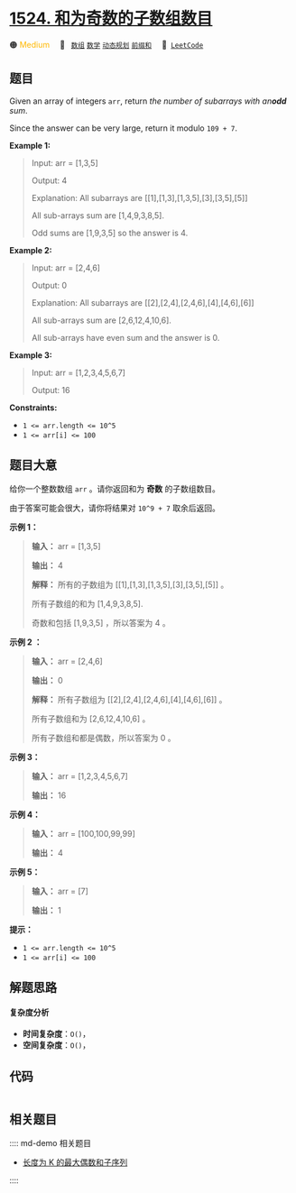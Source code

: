 # [1524. 和为奇数的子数组数目](https://leetcode.com/problems/number-of-sub-arrays-with-odd-sum)

🟠 <font color=#ffb800>Medium</font>&emsp; 🔖&ensp; [`数组`](/leetcode/outline/tag/array.md) [`数学`](/leetcode/outline/tag/math.md) [`动态规划`](/leetcode/outline/tag/dynamic-programming.md) [`前缀和`](/leetcode/outline/tag/prefix-sum.md)&emsp; 🔗&ensp;[`LeetCode`](https://leetcode.com/problems/number-of-sub-arrays-with-odd-sum)


## 题目

Given an array of integers `arr`, return _the number of subarrays with
an**odd** sum_.

Since the answer can be very large, return it modulo `109 + 7`.



**Example 1:**

> Input: arr = [1,3,5]
> 
> Output: 4
> 
> Explanation: All subarrays are [[1],[1,3],[1,3,5],[3],[3,5],[5]]
> 
> All sub-arrays sum are [1,4,9,3,8,5].
> 
> Odd sums are [1,9,3,5] so the answer is 4.

**Example 2:**

> Input: arr = [2,4,6]
> 
> Output: 0
> 
> Explanation: All subarrays are [[2],[2,4],[2,4,6],[4],[4,6],[6]]
> 
> All sub-arrays sum are [2,6,12,4,10,6].
> 
> All sub-arrays have even sum and the answer is 0.

**Example 3:**

> Input: arr = [1,2,3,4,5,6,7]
> 
> Output: 16

**Constraints:**

  * `1 <= arr.length <= 10^5`
  * `1 <= arr[i] <= 100`


## 题目大意

给你一个整数数组 `arr` 。请你返回和为 **奇数**  的子数组数目。

由于答案可能会很大，请你将结果对 `10^9 + 7` 取余后返回。



**示例 1：**

> 
> 
> 
> 
> 
> **输入：** arr = [1,3,5]
> 
> **输出：** 4
> 
> **解释：** 所有的子数组为 [[1],[1,3],[1,3,5],[3],[3,5],[5]] 。
> 
> 所有子数组的和为 [1,4,9,3,8,5].
> 
> 奇数和包括 [1,9,3,5] ，所以答案为 4 。
> 
> 

**示例 2 ：**

> 
> 
> 
> 
> 
> **输入：** arr = [2,4,6]
> 
> **输出：** 0
> 
> **解释：** 所有子数组为 [[2],[2,4],[2,4,6],[4],[4,6],[6]] 。
> 
> 所有子数组和为 [2,6,12,4,10,6] 。
> 
> 所有子数组和都是偶数，所以答案为 0 。
> 
> 

**示例 3：**

> 
> 
> 
> 
> 
> **输入：** arr = [1,2,3,4,5,6,7]
> 
> **输出：** 16
> 
> 

**示例 4：**

> 
> 
> 
> 
> 
> **输入：** arr = [100,100,99,99]
> 
> **输出：** 4
> 
> 

**示例 5：**

> 
> 
> 
> 
> 
> **输入：** arr = [7]
> 
> **输出：** 1
> 
> 



**提示：**

  * `1 <= arr.length <= 10^5`
  * `1 <= arr[i] <= 100`


## 解题思路

#### 复杂度分析

- **时间复杂度**：`O()`，
- **空间复杂度**：`O()`，

## 代码

```javascript

```

## 相关题目

:::: md-demo 相关题目
- [长度为 K 的最大偶数和子序列](https://leetcode.com/problems/subsequence-of-size-k-with-the-largest-even-sum)

::::
